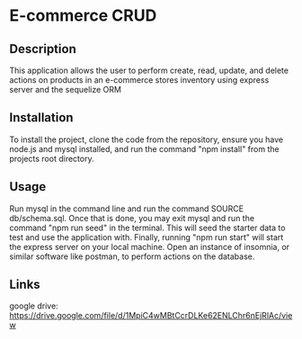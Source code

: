# E-commerce CRUD

## Description

This application allows the user to perform create, read, update, and delete actions on products in an e-commerce stores inventory using express server and the sequelize ORM

## Installation

To install the project, clone the code from the repository, ensure you have node.js and mysql installed, and run the command "npm install" from the projects root directory.

## Usage

Run mysql in the command line and run the command SOURCE db/schema.sql. Once that is done, you may exit mysql and run the command "npm run seed" in the terminal. This will seed the starter data to test and use the application with. Finally, running "npm run start" will start the express server on your local machine. Open an instance of insomnia, or similar software like postman, to perform actions on the database.

## Links

google drive: https://drive.google.com/file/d/1MpiC4wMBtCcrDLKe62ENLChr6nEjRlAc/view